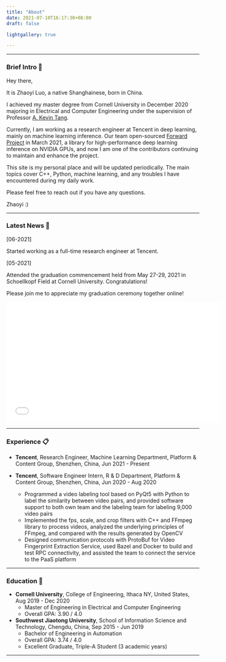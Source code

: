 ```yaml
---
title: "About"
date: 2021-07-10T16:17:30+08:00
draft: false

lightgallery: true

---
```


---

### Brief Intro :wave:

Hey there,

It is Zhaoyi Luo, a native Shanghainese, born in China.

I achieved my master degree from Cornell University in December 2020 majoring in Electrical and Computer Engineering under the supervision of Professor [A. Kevin Tang](https://www.ece.cornell.edu/faculty-directory/kevin-tang).

Currently, I am working as a research engineer at Tencent in deep learning, mainly on machine learning inference. Our team open-sourced [Forward Project](https://github.com/Tencent/Forward) in March 2021, a library for high-performance deep learning inference on NVIDIA GPUs, and now I am one of the contributors continuing to maintain and enhance the project.

This site is my personal place and will be updated periodically. The main topics cover C++, Python, machine learning, and any troubles I have encountered during my daily work.

Please feel free to reach out if you have any questions.

Zhaoyi :)

---

### Latest News :clap:

[06-2021]

Started working as a full-time research engineer at Tencent.

[05-2021]

Attended the graduation commencement held from May 27-29, 2021 in Schoellkopf Field at Cornell University. Congratulations!

Please join me to appreciate my graduation ceremony together online!

<iframe src='//www.cornell.edu/video/commencement-2021-4/embed' width='560' height='315' frameborder='0' allowfullscreen title='CornellCast video'></iframe>

---

### Experience :clipboard:

- **Tencent**, Research Engineer, Machine Learning Department, Platform & Content Group, Shenzhen, China, Jun 2021 - Present

- **Tencent**, Software Engineer Intern, R & D Department, Platform & Content Group, Shenzhen, China, Jun 2020 - Aug 2020
  - Programmed a video labeling tool based on PyQt5 with Python to label the similarity between video pairs, and provided software support to both own team and the labeling team for labeling 9,000 video pairs
  - Implemented the fps, scale, and crop filters with C++ and FFmpeg library to process videos, analyzed the underlying principles of FFmpeg, and compared with the results generated by OpenCV
  - Designed communication protocols with ProtoBuf for Video Fingerprint Extraction Service, used Bazel and Docker to build and test RPC connectivity, and assisted the team to connect the service to the PaaS platform

---

### Education :book:

- **Cornell University**, College of Engineering, Ithaca NY, United States, Aug 2019 - Dec 2020
  - Master of Engineering in Electrical and Computer Engineering
  - Overall GPA: 3.90 / 4.0
- **Southwest Jiaotong University**, School of Information Science and Technology, Chengdu, China, Sep 2015 - Jun 2019
  - Bachelor of Engineering in Automation
  - Overall GPA: 3.74 / 4.0
  - Excellent Graduate, Triple-A Student (3 academic years)

---